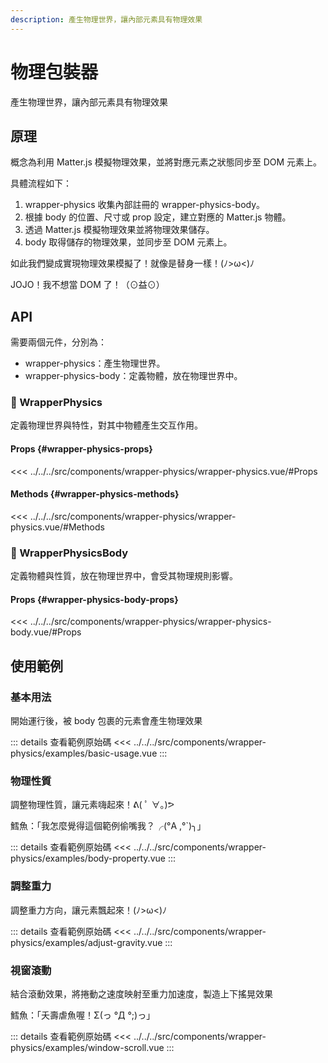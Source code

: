 ```yaml
---
description: 產生物理世界，讓內部元素具有物理效果
---
```


<script setup>
import BasicUsage from '../../../src/components/wrapper-physics/examples/basic-usage.vue'
import BodyProperty from '../../../src/components/wrapper-physics/examples/body-property.vue'
import AdjustGravity from '../../../src/components/wrapper-physics/examples/adjust-gravity.vue'
import WindowScroll from '../../../src/components/wrapper-physics/examples/window-scroll.vue'
</script>

# 物理包裝器

產生物理世界，讓內部元素具有物理效果

## 原理

概念為利用 Matter.js 模擬物理效果，並將對應元素之狀態同步至 DOM 元素上。

具體流程如下：

1. wrapper-physics 收集內部註冊的 wrapper-physics-body。
1. 根據 body 的位置、尺寸或 prop 設定，建立對應的 Matter.js 物體。
1. 透過 Matter.js 模擬物理效果並將物理效果儲存。
1. body 取得儲存的物理效果，並同步至 DOM 元素上。

如此我們變成實現物理效果模擬了！就像是替身一樣！(ﾉ>ω<)ﾉ 

JOJO！我不想當 DOM 了！（⊙益⊙）

## API

需要兩個元件，分別為：

- wrapper-physics：產生物理世界。
- wrapper-physics-body：定義物體，放在物理世界中。

### 🧩 WrapperPhysics

定義物理世界與特性，對其中物體產生交互作用。

#### Props {#wrapper-physics-props}

<<< ../../../src/components/wrapper-physics/wrapper-physics.vue/#Props

#### Methods {#wrapper-physics-methods}

<<< ../../../src/components/wrapper-physics/wrapper-physics.vue/#Methods

### 🧩 WrapperPhysicsBody

定義物體與性質，放在物理世界中，會受其物理規則影響。

#### Props {#wrapper-physics-body-props}

<<< ../../../src/components/wrapper-physics/wrapper-physics-body.vue/#Props

## 使用範例

### 基本用法

開始運行後，被 body 包裹的元素會產生物理效果

<basic-usage/>

::: details 查看範例原始碼
<<< ../../../src/components/wrapper-physics/examples/basic-usage.vue
:::

### 物理性質

調整物理性質，讓元素嗨起來！ᕕ( ﾟ ∀。)ᕗ

<body-property/>

鱈魚：「我怎麼覺得這個範例偷嘴我？╭(°A ,°`)╮」

::: details 查看範例原始碼
<<< ../../../src/components/wrapper-physics/examples/body-property.vue
:::

### 調整重力

調整重力方向，讓元素飄起來！(ﾉ>ω<)ﾉ

<adjust-gravity/>

::: details 查看範例原始碼
<<< ../../../src/components/wrapper-physics/examples/adjust-gravity.vue
:::

### 視窗滾動

結合滾動效果，將捲動之速度映射至重力加速度，製造上下搖晃效果

<window-scroll/>

鱈魚：「夭壽虐魚喔！Σ(っ °Д °;)っ」

::: details 查看範例原始碼
<<< ../../../src/components/wrapper-physics/examples/window-scroll.vue
:::
